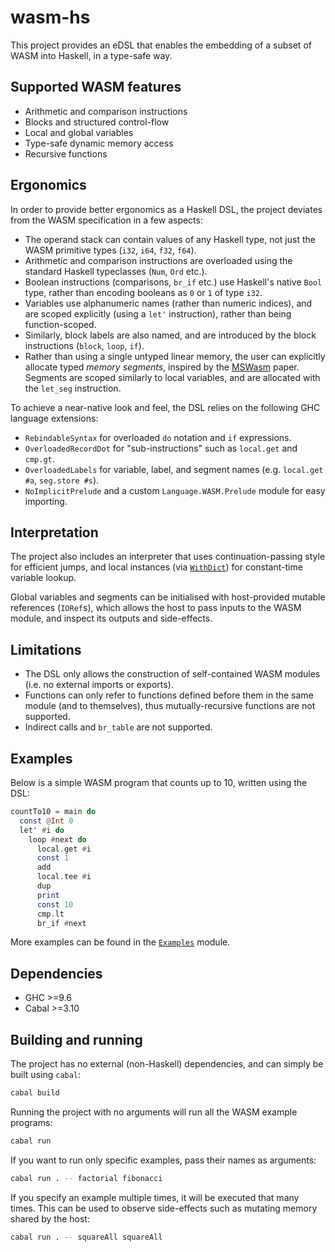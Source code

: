 # wasm-hs

This project provides an eDSL that enables the embedding of a subset of WASM into Haskell, in a type-safe way.

## Supported WASM features

* Arithmetic and comparison instructions
* Blocks and structured control-flow
* Local and global variables
* Type-safe dynamic memory access
* Recursive functions

## Ergonomics

In order to provide better ergonomics as a Haskell DSL, the project deviates from the WASM specification in a few aspects:

* The operand stack can contain values of any Haskell type, not just the WASM primitive types (`i32`, `i64`, `f32`, `f64`).
* Arithmetic and comparison instructions are overloaded using the standard Haskell typeclasses (`Num`, `Ord` etc.).
* Boolean instructions (comparisons, `br_if` etc.) use Haskell's native `Bool` type, rather than encoding booleans as `0` or `1` of type `i32`.
* Variables use alphanumeric names (rather than numeric indices), and are scoped explicitly (using a `let'` instruction), rather than being function-scoped.
* Similarly, block labels are also named, and are introduced by the block instructions (`block`, `loop`, `if`).
* Rather than using a single untyped linear memory, the user can explicitly allocate typed _memory segments_, inspired by the [MSWasm](https://dl.acm.org/doi/10.1145/3571208) paper. Segments are scoped similarly to local variables, and are allocated with the `let_seg` instruction.

To achieve a near-native look and feel, the DSL relies on the following GHC language extensions:

* `RebindableSyntax` for overloaded `do` notation and `if` expressions.
* `OverloadedRecordDot` for "sub-instructions" such as `local.get` and `cmp.gt`.
* `OverloadedLabels` for variable, label, and segment names (e.g. `local.get #a`, `seg.store #s`).
* `NoImplicitPrelude` and a custom `Language.WASM.Prelude` module for easy importing.

## Interpretation

The project also includes an interpreter that uses continuation-passing style for efficient jumps, and local instances (via [`WithDict`](https://hackage.haskell.org/package/base/docs/GHC-Exts.html#t:WithDict)) for constant-time variable lookup.

Global variables and segments can be initialised with host-provided mutable references (`IORef`s), which allows the host to pass inputs to the WASM module, and inspect its outputs and side-effects.

## Limitations

* The DSL only allows the construction of self-contained WASM modules (i.e. no external imports or exports).
* Functions can only refer to functions defined before them in the same module (and to themselves), thus mutually-recursive functions are not supported.
* Indirect calls and `br_table` are not supported.

## Examples

Below is a simple WASM program that counts up to 10, written using the DSL:

```haskell
countTo10 = main do
  const @Int 0
  let' #i do
    loop #next do
      local.get #i
      const 1
      add
      local.tee #i
      dup
      print
      const 10
      cmp.lt
      br_if #next
```

More examples can be found in the [`Examples`](app/Examples.hs) module.

## Dependencies

* GHC >=9.6
* Cabal >=3.10

## Building and running

The project has no external (non-Haskell) dependencies, and can simply be built using `cabal`:

```sh
cabal build
```

Running the project with no arguments will run all the WASM example programs:

```sh
cabal run
```

If you want to run only specific examples, pass their names as arguments:

```sh
cabal run . -- factorial fibonacci
```

If you specify an example multiple times, it will be executed that many times. This can be used to observe side-effects such as mutating memory shared by the host:

```sh
cabal run . -- squareAll squareAll
```
